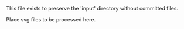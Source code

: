 This file exists to preserve the 'input' directory without committed files.

Place svg files to be processed here.
